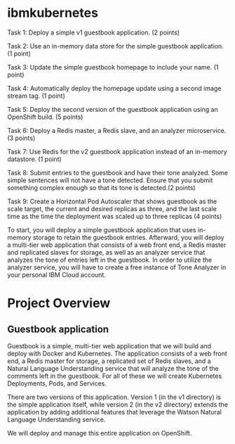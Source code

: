 # ibmkubernetes
Task 1: Deploy a simple v1 guestbook application. (2 points)

Task 2: Use an in-memory data store for the simple guestbook application. (1 point)

Task 3: Update the simple guestbook homepage to include your name. (1 point)

Task 4: Automatically deploy the homepage update using a second image stream tag. (1 point)

Task 5: Deploy the second version of the guestbook application using an OpenShift build. (5 points)

Task 6: Deploy a Redis master, a Redis slave, and an analyzer microservice.(3 points)

Task 7: Use Redis for the v2 guestbook application instead of an in-memory datastore. (1 point)

Task 8: Submit entries to the guestbook and have their tone analyzed. Some simple sentences will not have a tone detected. Ensure that you submit something complex enough so that its tone is detected.(2 points)

Task 9: Create a Horizontal Pod Autoscaler that shows guestbook as the scale target, the current and desired replicas as three, and the last scale time as the time the deployment was scaled up to three replicas (4 points)



To start, you will deploy a simple guestbook application that uses in-memory storage to retain the guestbook entries. Afterward, you will deploy a multi-tier web application that consists of a web front end, a Redis master and replicated slaves for storage, as well as an analyzer service that analyzes the tone of entries left in the guestbook. In order to utilize the analyzer service, you will have to create a free instance of Tone Analyzer in your personal IBM Cloud account.





# Project Overview
## Guestbook application
Guestbook is a simple, multi-tier web application that we will build and deploy with Docker and Kubernetes. The application consists of a web front end, a Redis master for storage, a replicated set of Redis slaves, and a Natural Language Understanding service that will analyze the tone of the comments left in the guestbook. For all of these we will create Kubernetes Deployments, Pods, and Services.

There are two versions of this application. Version 1 (in the v1 directory) is the simple application itself, while version 2 (in the v2 directory) extends the application by adding additional features that leverage the Watson Natural Language Understanding service.

We will deploy and manage this entire application on OpenShift.
